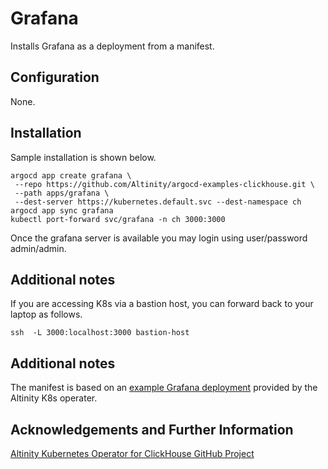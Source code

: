 # Grafana

Installs Grafana as a deployment from a manifest. 

## Configuration

None. 

## Installation

Sample installation is shown below. 

```
argocd app create grafana \
 --repo https://github.com/Altinity/argocd-examples-clickhouse.git \
 --path apps/grafana \
 --dest-server https://kubernetes.default.svc --dest-namespace ch
argocd app sync grafana 
kubectl port-forward svc/grafana -n ch 3000:3000
```

Once the grafana server is available you may login using user/password
admin/admin. 

## Additional notes

If you are accessing K8s via a bastion host, you can forward back to
your laptop as follows.

```
ssh  -L 3000:localhost:3000 bastion-host
```

## Additional notes

The manifest is based on an [example Grafana deployment](https://github.com/Altinity/clickhouse-operator/blob/master/deploy/grafana/grafana-manually/grafana.yaml)
provided by the Altinity K8s operater. 

## Acknowledgements and Further Information

[Altinity Kubernetes Operator for ClickHouse GitHub Project](https://github.com/Altinity/clickhouse-operator)
